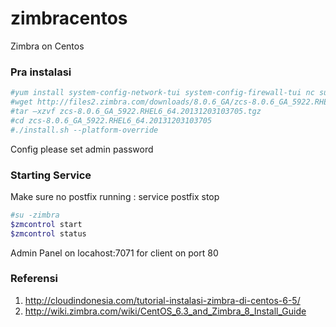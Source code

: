 # zimbracentos
Zimbra on Centos

### Pra instalasi
```sh
#yum install system-config-network-tui system-config-firewall-tui nc sudo mysql mysql-server mysql-devel sysstat wget bind bind-utils –y
#wget http://files2.zimbra.com/downloads/8.0.6_GA/zcs-8.0.6_GA_5922.RHEL6_64.20131203103705.tgz
#tar –xzvf zcs-8.0.6_GA_5922.RHEL6_64.20131203103705.tgz 
#cd zcs-8.0.6_GA_5922.RHEL6_64.20131203103705
#./install.sh --platform-override
```
Config please set admin password

### Starting Service
Make sure no postfix running : service postfix stop
```sh
#su -zimbra
$zmcontrol start
$zmcontrol status
```
Admin Panel on locahost:7071 for client on port 80

### Referensi
 1. http://cloudindonesia.com/tutorial-instalasi-zimbra-di-centos-6-5/
 2. http://wiki.zimbra.com/wiki/CentOS_6.3_and_Zimbra_8_Install_Guide